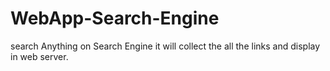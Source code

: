# WebApp-Search-Engine
search Anything on Search Engine it will collect the all the links and display in web server.
